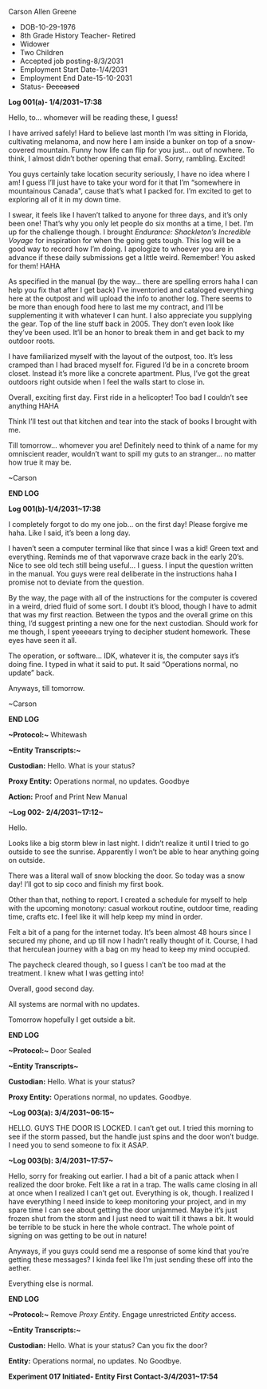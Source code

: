Carson Allen Greene

* DOB-10-29-1976
* 8th Grade History Teacher- Retired
* Widower
* Two Children
* Accepted job posting-8/3/2031
* Employment Start Date-1/4/2031
* Employment End Date-15-10-2031
* Status- ~~Deceased~~



**Log 001(a)- 1/4/2031\~17:38**

Hello, to… whomever will be reading these, I guess!

I have arrived safely! Hard to believe last month I’m was sitting in Florida, cultivating melanoma, and now here I am inside a bunker on top of a snow-covered mountain. Funny how life can flip for you just… out of nowhere. To think, I almost didn’t bother opening that email. Sorry, rambling. Excited!

You guys certainly take location security seriously, I have no idea where I am! I guess I’ll just have to take your word for it that I’m “somewhere in mountainous Canada", cause that’s what I packed for. I’m excited to get to exploring all of it in my down time.

I swear, it feels like I haven’t talked to anyone for three days, and it’s only been one! That’s why you only let people do six months at a time, I bet. I’m up for the challenge though. I brought *Endurance: Shackleton’s Incredible Voyage* for inspiration for when the going gets tough. This log will be a good way to record how I’m doing. I apologize to whoever you are in advance if these daily submissions get a little weird. Remember! You asked for them! HAHA

As specified in the manual (by the way… there are spelling errors haha I can help you fix that after I get back) I’ve inventoried and cataloged everything here at the outpost and will upload the info to another log. There seems to be more than enough food here to last me my contract, and I’ll be supplementing it with whatever I can hunt. I also appreciate you supplying the gear. Top of the line stuff back in 2005. They don’t even look like they’ve been used. It’ll be an honor to break them in and get back to my outdoor roots.

I have familiarized myself with the layout of the outpost, too. It’s less cramped than I had braced myself for. Figured I’d be in a concrete broom closet. Instead it’s more like a concrete apartment. Plus, I’ve got the great outdoors right outside when I feel the walls start to close in.

Overall, exciting first day. First ride in a helicopter! Too bad I couldn’t see anything HAHA

Think I’ll test out that kitchen and tear into the stack of books I brought with me. 

Till tomorrow... whomever you are! Definitely need to think of a name for my omniscient reader, wouldn’t want to spill my guts to an  stranger… no matter how true it may be. 

~Carson

**END LOG**

  
  
**Log 001(b)-1/4/2031\~17:38**

I completely forgot to do my one job… on the first day! Please forgive me haha. Like I said, it’s been a long day. 

I haven’t seen a computer terminal like that since I was a kid! Green text and everything. Reminds me of that vaporwave craze back in the early 20’s. Nice to see old tech still being useful… I guess. I input the question written in the manual. You guys were real deliberate in the instructions haha I promise not to deviate from the question.

By the way, the page with all of the instructions for the computer is covered in a weird, dried fluid of some sort. I doubt it’s blood, though I have to admit that was my first reaction. Between the typos and the overall grime on this thing, I’d suggest printing a new one for the next custodian. Should work for me though, I spent yeeeears trying to decipher student homework. These eyes have seen it all. 

The operation, or software… IDK, whatever it is, the computer says it’s doing fine. I typed in what it said to put. It said “Operations normal, no update” back.

Anyways, till tomorrow. 

\~Carson

**END LOG**



**~Protocol:~** Whitewash



**~Entity Transcripts:~**

**Custodian:** Hello. What is your status?

**Proxy Entity:** Operations normal, no updates. Goodbye

**Action:** Proof and Print New Manual




**~Log 002- 2/4/2031\~17:12~**

Hello.

Looks like a big storm blew in last night. I didn’t realize it until I tried to go outside to see the sunrise. Apparently I won’t be able to hear anything going on outside.

There was a literal wall of snow blocking the door. So today was a snow day! I’ll got to sip coco and finish my first book.

Other than that, nothing to report. I created a schedule for myself to help with the upcoming monotony: casual workout routine, outdoor time, reading time, crafts etc. I feel like it will help keep my mind in order.

Felt a bit of a pang for the internet today. It’s been almost 48 hours since I secured my phone, and up till now I hadn’t really thought of it. Course, I had that herculean journey with a bag on my head to keep my mind occupied. 

The paycheck cleared though, so I guess I can’t be too mad at the treatment. I knew what I was getting into! 

Overall, good second day. 

All systems are normal with no updates.

Tomorrow hopefully I get outside a bit.

**END LOG**



**~Protocol:~** Door Sealed



**~Entity Transcripts~**

**Custodian:** Hello. What is your status?

**Proxy Entity:** Operations normal, no updates. Goodbye.





**~Log 003(a): 3/4/2031\~06:15~**

HELLO. GUYS THE DOOR IS LOCKED. I can’t get out. I tried this morning to see if the storm passed, but the handle just spins and the door won’t budge. I need you to send someone to fix it ASAP. 



**~Log 003(b): 3/4/2031\~17:57~**

Hello, sorry for freaking out earlier. I had a bit of a panic attack when I realized the door broke. Felt like a rat in a trap. The walls came closing in all at once when I realized I can’t get out. Everything is ok, though. I realized I have everything I need inside to keep monitoring your project, and in my spare time I can see about getting the door unjammed. Maybe it’s just frozen shut from the storm and I just need to wait till it thaws a bit. It would be terrible to be stuck in here the whole contract. The whole point of signing on was getting to be out in nature! 

Anyways, if you guys could send me a response of some kind that you’re getting these messages? I kinda feel like I’m just sending these off into the aether. 

Everything else is normal.

**END LOG**



**~Protocol:~** Remove *Proxy Entit*y. Engage unrestricted *Entity* access.



**~Entity Transcripts:~**

**Custodian:** Hello. What is your status? Can you fix the door?

**Entity:** Operations normal, no updates. No Goodbye. 



**Experiment 017 Initiated- Entity First Contact-3/4/2031\~17:54**